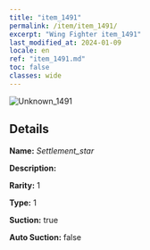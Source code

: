 ```yaml
---
title: "item_1491"
permalink: /item/item_1491/
excerpt: "Wing Fighter item_1491"
last_modified_at: 2024-01-09
locale: en
ref: "item_1491.md"
toc: false
classes: wide
---
```



 ![Unknown_1491](/images/item/Settlement_star_p.png)



## Details

 **Name:** *Settlement_star* 

 **Description:** 

 **Rarity:** 1 

 **Type:** 1 

 **Suction:** true 

 **Auto Suction:** false 


